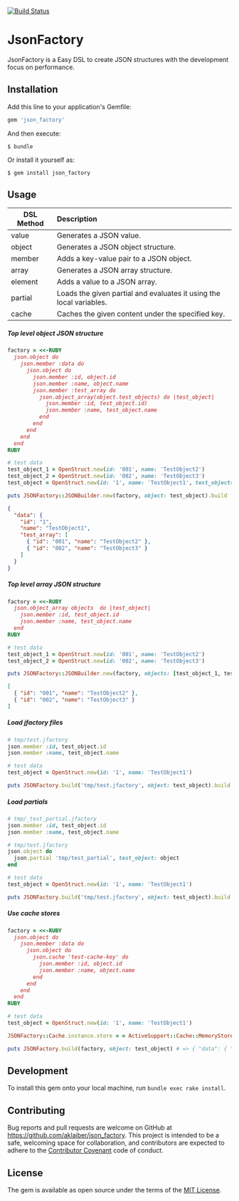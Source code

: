 [![Build Status](https://travis-ci.org/aklaiber/json_factory.svg?branch=master)](https://travis-ci.org/aklaiber/json_factory)

# JsonFactory

JsonFactory is a Easy DSL to create JSON structures with the development focus on performance. 

## Installation

Add this line to your application's Gemfile:

```ruby
gem 'json_factory'
```

And then execute:

    $ bundle

Or install it yourself as:

    $ gem install json_factory

## Usage

| DSL Method | Description                                                         | 
| ---------- |:------------------------------------------------------------------- |  
| value      | Generates a JSON value.                                             |   
| object     | Generates a JSON object structure.                                  |   
| member     | Adds a key-value pair to a JSON object.                             |
| array      | Generates a JSON array structure.                                   | 
| element    | Adds a value to a JSON array.                                        | 
| partial    | Loads the given partial and evaluates it using the local variables. |
| cache      | Caches the given content under the specified key.                   |

##### Top level object  JSON structure

```ruby
factory = <<-RUBY
  json.object do
    json.member :data do
      json.object do
        json.member :id, object.id
        json.member :name, object.name
        json.member :test_array do
          json.object_array(object.test_objects) do |test_object|
            json.member :id, test_object.id)
            json.member :name, test_object.name
          end
        end
      end
    end 
  end
RUBY

# test data 
test_object_1 = OpenStruct.new(id: '001', name: 'TestObject2')
test_object_2 = OpenStruct.new(id: '002', name: 'TestObject3')
test_object = OpenStruct.new(id: '1', name: 'TestObject1', test_objects: [test_object_1, test_object_2])

puts JSONFactory::JSONBuilder.new(factory, object: test_object).build
```

```json
{
  "data": {
    "id": "1",
    "name": "TestObject1",
    "test_array": [
      { "id": "001", "name": "TestObject2" },
      { "id": "002", "name": "TestObject3" }
    ]
  }
}
```

##### Top level array JSON structure

```ruby
factory = <<-RUBY
  json.object_array objects  do |test_object|
    json.member :id, test_object.id
    json.member :name, test_object.name
  end
RUBY

# test data 
test_object_1 = OpenStruct.new(id: '001', name: 'TestObject2')
test_object_2 = OpenStruct.new(id: '002', name: 'TestObject3')

puts JSONFactory::JSONBuilder.new(factory, objects: [test_object_1, test_object_2]).build
```

```json
[
  { "id": "001", "name": "TestObject2" },
  { "id": "002", "name": "TestObject3" }
]
```

##### Load jfactory files

```ruby
# tmp/test.jfactory
json.member :id, test_object.id
json.member :name, test_object.name
``` 

```ruby
# test data
test_object = OpenStruct.new(id: '1', name: 'TestObject1')

puts JSONFactory.build('tmp/test.jfactory', object: test_object).build # => { "id": 1, name: "TestObject1" }
```        

##### Load partials 

```ruby
# tmp/_test_partial.jfactory
json.member :id, test_object.id
json.member :name, test_object.name
```  

```ruby
# tmp/test.jfactory
json.object do
  json.partial 'tmp/test_partial', test_object: object
end
``` 

```ruby
# test data
test_object = OpenStruct.new(id: '1', name: 'TestObject1')

puts JSONFactory.build('tmp/test.jfactory', object: test_object).build # => { "id": 1, name: "TestObject1" }
```  

##### Use cache stores

```ruby
factory = <<-RUBY
  json.object do
    json.member :data do
      json.object do
        json.cache 'test-cache-key' do
          json.member :id, object.id
          json.member :name, object.name
        end
      end
    end
  end
RUBY

# test data 
test_object = OpenStruct.new(id: '1', name: 'TestObject1')

JSONFactory::Cache.instance.store = = ActiveSupport::Cache::MemoryStore.new

puts JSONFactory.build(factory, object: test_object) # => { "data": { "id": "1", "name": "TestObject1" } }
```

## Development

To install this gem onto your local machine, run `bundle exec rake install`. 

## Contributing

Bug reports and pull requests are welcome on GitHub at https://github.com/aklaiber/json_factory. This project is intended to be a safe, welcoming space for collaboration, and contributors are expected to adhere to the [Contributor Covenant](http://contributor-covenant.org) code of conduct.

## License

The gem is available as open source under the terms of the [MIT License](http://opensource.org/licenses/MIT).

